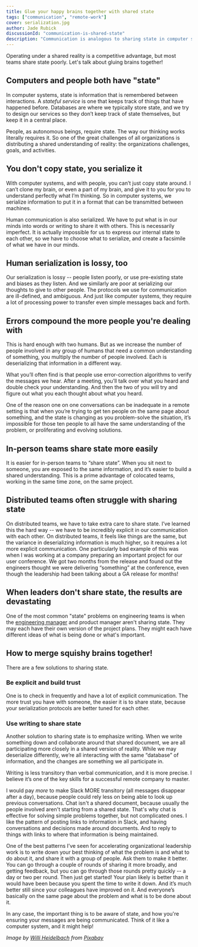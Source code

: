 ```yaml
---
title: Glue your happy brains together with shared state
tags: ["communication", "remote-work"]
cover: serialization.jpg
author: Jade Rubick
discussionId: "communication-is-shared-state"
description: "Communication is analogous to sharing state in computer systems. Describes how the same principles apply between both."
---
```


Operating under a shared reality is a competitive advantage, but most teams share state poorly. Let's talk about gluing brains together!

<re-img src="serialization.jpg"></re-img>

## Computers and people both have "state"

In computer systems, state is information that is remembered between interactions. A _stateful service_ is one that keeps track of things that have happened before. Databases are where we typically store state, and we try to design our services so they don’t keep track of state themselves, but keep it in a central place. 

People, as autonomous beings, require state. The way our thinking works literally requires it. So one of the great challenges of all organizations is distributing a shared understanding of reality: the organizations challenges, goals, and activities. 

## You don't copy state, you serialize it

With computer systems, and with people, you can’t just copy state around. I can’t clone my brain, or even a part of my brain, and give it to you for you to understand perfectly what I’m thinking. So in computer systems, we serialize information to put it in a format that can be transmitted between machines.

Human communication is also serialized. We have to put what is in our minds into words or writing to share it with others. This is necessarily imperfect. It is actually impossible for us to express our internal state to each other, so we have to choose what to serialize, and create a facsimile of what we have in our minds. 

## Human serialization is lossy, too

Our serialization is lossy -- people listen poorly, or use pre-existing state and biases as they listen. And we similarly are poor at serializing our thoughts to give to other people. The protocols we use for communication are ill-defined, and ambiguous. And just like computer systems, they require a lot of processing power to transfer even simple messages back and forth.

## Errors compound the more people you're dealing with

This is hard enough with two humans. But as we increase the number of people involved in any group of humans that need a common understanding of something, you multiply the number of people involved. Each is deserializing that information in a different way.

What you’ll often find is that people use error-correction algorithms to verify the messages we hear. After a meeting, you’ll talk over what you heard and double check your understanding. And then the two of you will try and figure out what you each thought about what you heard.

One of the reason one on one conversations can be inadequate in a remote setting is that when you’re trying to get ten people on the same page about something, and the state is changing as you problem-solve the situation, it’s impossible for those ten people to all have the same understanding of the problem, or proliferating and evolving solutions. 

## In-person teams share state more easily

It is easier for in-person teams to “share state”. When you sit next to someone, you are exposed to the same information, and it’s easier to build a shared understanding. This is a prime advantage of colocated teams, working in the same time zone, on the same project. 

## Distributed teams often struggle with sharing state

On distributed teams, we have to take extra care to share state. I’ve learned this the hard way -- we have to be incredibly explicit in our communication with each other. On distributed teams, it feels like things are the same, but the variance in deserializing information is much higher, so it requires a lot more explicit communication. One particularly bad example of this was when I was working at a company preparing an important project for our user conference. We got two months from the release and found out the engineers thought we were delivering “something” at the conference, even though the leadership had been talking about a GA release for months!

## When leaders don't share state, the results are devastating

One of the most common "state" problems on engineering teams is when the [engineering manager](/engineering-manager-vs-tech-lead/) and product manager aren't sharing state. They may each have their own version of the project plans. They might each have different ideas of what is being done or what's important. 

## How to merge squishy brains together!

There are a few solutions to sharing state. 

### Be explicit and build trust

One is to check in frequently and have a lot of explicit communication. The more trust you have with someone, the easier it is to share state, because your serialization protocols are better tuned for each other. 

### Use writing to share state

Another solution to sharing state is to emphasize writing. When we write something down and collaborate around that shared document, we are all participating more closely in a shared version of reality. While we may deserialize differently, we’re all interacting with the same “database” of information, and the changes are something we all participate in. 

Writing is less transitory than verbal communication, and it is more precise. I believe it’s one of the key skills for a successful remote company to master. 

I would pay _more_ to make Slack MORE transitory (all messages disappear after a day), because people could rely less on being able to look up previous conversations. Chat isn't a shared document, because usually the people involved aren't starting from a shared state. That's why chat is effective for solving simple problems together, but not complicated ones. I like the pattern of posting links to information in Slack, and having conversations and decisions made around documents. And to reply to things with links to where that information is being maintained. 

One of the best patterns I’ve seen for accelerating organizational leadership work is to write down your best thinking of what the problem is and what to do about it, and share it with a group of people. Ask them to make it better. You can go through a couple of rounds of sharing it more broadly, and getting feedback, but you can go through those rounds pretty quickly -- a day or two per round. Then just get started! Your plan likely is better than it would have been because you spent the time to write it down. And it’s much better still since your colleagues have improved on it. And everyone’s basically on the same page about the problem and what is to be done about it. 

In any case, the important thing is to be aware of state, and how you're ensuring your messages are being communicated. Think of it like a computer system, and it might help!

_Image by <a href="https://pixabay.com/users/wilhei-883152/">Willi Heidelbach</a> from <a href="https://pixabay.com/">Pixabay</a>_